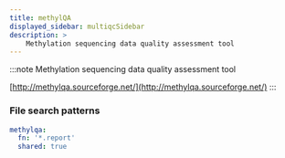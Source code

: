 ```yaml
---
title: methylQA
displayed_sidebar: multiqcSidebar
description: >
    Methylation sequencing data quality assessment tool
---
```


<!--
~~~~~ DO NOT EDIT ~~~~~
This file is autogenerated from the MultiQC module python docstring.
Do not edit the markdown, it will be overwritten.

File path for the source of this content: multiqc/modules/methylqa/methylqa.py
~~~~~~~~~~~~~~~~~~~~~~~
-->

:::note
Methylation sequencing data quality assessment tool

[http://methylqa.sourceforge.net/](http://methylqa.sourceforge.net/)
:::

### File search patterns

```yaml
methylqa:
  fn: '*.report'
  shared: true
```
    